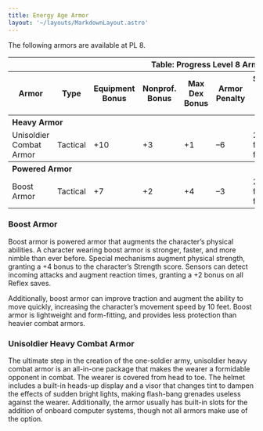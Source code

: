 ```yaml
---
title: Energy Age Armor
layout: '~/layouts/MarkdownLayout.astro'
---
```

The following armors are available at PL 8.


<table> <tr><th colspan="10">Table: Progress Level 8 Armor</th></tr> <tr><th>Armor</th><th>Type</th><th>Equipment Bonus</th><th>Nonprof. Bonus</th><th>Max Dex Bonus</th><th>Armor Penalty</th><th>Speed (30 ft./20 ft.)</th><th>Weight</th><th>Purchase DC</th><th>Restriction</th></tr> <tr><th colspan="10" style="text-align: left">Heavy Armor</th></tr> <tr><td>Unisoldier Combat Armor</td><td>Tactical</td><td>+10</td><td>+3</td><td>+1</td><td>–6</td><td>20 ft./15 ft.</td><td>30 lb.</td><td>19</td><td>Lic (+1)</td></tr> <tr><th colspan="10" style="text-align: left">Powered Armor</th></tr> <tr><td>Boost Armor</td><td>Tactical</td><td>+7</td><td>+2</td><td>+4</td><td>–3</td><td>20 ft./15 ft.</td><td>20 lb.</td><td>18</td><td>Lic (+1)</td></tr> </table>



### Boost Armor

Boost armor is powered armor that augments the character’s physical abilities.
A character wearing boost armor is stronger, faster, and more nimble than ever
before. Special mechanisms augment physical strength, granting a +4 bonus to
the character’s Strength score. Sensors can detect incoming attacks and
augment reaction times, granting a +2 bonus on all Reflex saves.

Additionally, boost armor can improve traction and augment the ability to move
quickly, increasing the character’s movement speed by 10 feet. Boost armor is
lightweight and form-fitting, and provides less protection than heavier combat
armors.

### Unisoldier Heavy Combat Armor

The ultimate step in the creation of the one-soldier army, unisoldier heavy
combat armor is an all-in-one package that makes the wearer a formidable
opponent in combat. The wearer is covered from head to toe. The helmet
includes a built-in heads-up display and a visor that changes tint to dampen
the effects of sudden bright lights, making flash-bang grenades useless
against the wearer. Additionally, the armor usually has built-in slots for the
addition of onboard computer systems, though not all armors make use of the
option.

